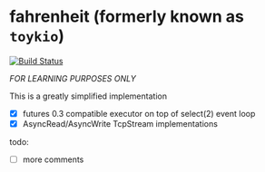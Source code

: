 # fahrenheit (formerly known as `toykio`)

[![Build Status](https://travis-ci.com/polachok/fahrenheit.svg?branch=master)](https://travis-ci.com/polachok/fahrenheit)

*FOR LEARNING PURPOSES ONLY*

This is a greatly simplified implementation

- [x] futures 0.3 compatible executor on top of select(2) event loop
- [x] AsyncRead/AsyncWrite TcpStream implementations

todo:
- [ ] more comments
